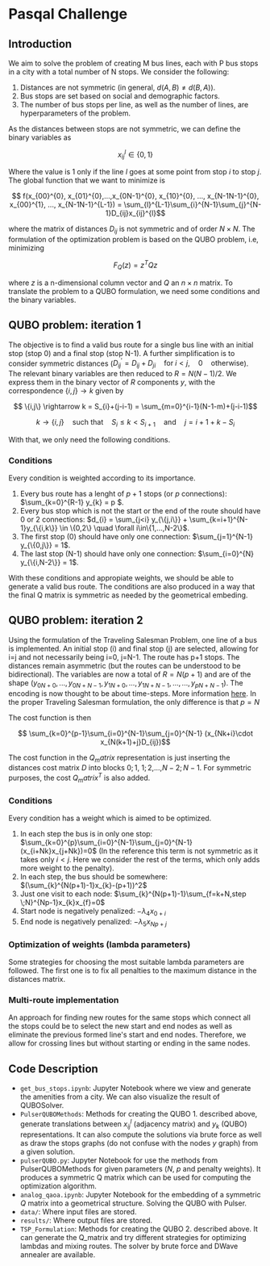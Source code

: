 # Pasqal Challenge

## Introduction
We aim to solve the problem of creating M bus lines, each with P bus stops in a city with a total number of N stops. We consider the following:

1. Distances are not symmetric (in general, $d(A,B) \neq d(B,A)$).
2. Bus stops are set based on social and demographic factors.
3. The number of bus stops per line, as well as the number of lines, are hyperparameters of the problem.

As the distances between stops are not symmetric, we can define the binary variables as

```math
    x_{ij}^{l} \in \{0,1\}
```

Where the value is 1 only if the line $l$ goes at some point from stop $i$ to stop $j$. The global function that we want to minimize is

```math
    f(x_{00}^{0}, x_{01}^{0},...,x_{0N-1}^{0}, x_{10}^{0}, ..., x_{N-1N-1}^{0}, x_{00}^{1}, ..., x_{N-1N-1}^{L-1}) = \sum_{l}^{L-1}\sum_{i}^{N-1}\sum_{j}^{N-1}D_{ij}x_{ij}^{l}
```

where the matrix of distances $D_{ij}$ is not symmetric and of order $N\times N$. The formulation of the optimization problem is based on the QUBO problem, i.e, minimizing

```math
F_Q(z) = z^TQz
```

where $z$ is a n-dimensional column vector and $Q$ an $n\times n$ matrix. To translate the problem to a QUBO formulation, we need some conditions and the binary variables.

## QUBO problem: iteration 1

The objective is to find a valid bus route for a single bus line with an initial stop (stop 0) and a final stop (stop N-1). A further simplification is to consider symmetric distances ($D_{ij}^{'} = D_{ij} + D_{ji} \quad \text{for} \; i<j, \quad 0 \quad \text{otherwise}$). The relevant binary variables are then reduced to $R=N(N-1)/2$. We express them in the binary vector of $R$ components $y$, with the correspondence $\{i,j\}\rightarrow k$ given by

```math
     \{i,j\} \rightarrow k = S_{i}+(j-i-1) = \sum_{m=0}^{i-1}(N-1-m)+(j-i-1)
```
```math
     k \rightarrow \{i,j\} \quad\text{such that} \quad S_{i}\leq k < S_{i+1} \quad \text{and} \quad j = i+1+k-S_i
```

With that, we only need the following conditions.

### Conditions
Every condition is weighted according to its importance.

1. Every bus route has a lenght of $p+1$ stops (or $p$ connections): $\sum_{k=0}^{R-1} y_{k} = p $.
2. Every bus stop which is not the start or the end of the route should have 0 or 2 connections: $d_{i} = \sum_{j<i} y_{\{j,i\}} + \sum_{k=i+1}^{N-1}y_{\{i,k\}} \in \{0,2\} \quad \forall i\in\{1,...,N-2\}$.
3. The first stop (0) should have only one connection: $\sum_{j=1}^{N-1} y_{\{0,j\}} = 1$.
4. The last stop (N-1) should have only one connection: $\sum_{i=0}^{N} y_{\{i,N-2\}} = 1$.

With these conditions and appropiate weights, we should be able to generate a valid bus route. The conditions are also produced in a way that the final Q matrix is symmetric as needed by the geometrical embeding.


## QUBO problem: iteration 2

Using the formulation of the Traveling Salesman Problem, one line of a bus is implemented. An initial stop (i) and final stop (j) are selected, allowing for i=j and not necessarily being i=0, j=N-1. The route has p+1 stops. The distances remain asymmetric (but the routes can be understood to be bidirectional). The variables are now a total of $R=N(p+1)$ and are of the shape $(y_{0N+0}, ..., y_{0N+N-1}, y_{1N+0},...,y_{1N+N-1},... ,..., y_{pN+N-1})$. The encoding is now thought to be about time-steps. More information [here](https://github.com/microsoft/qio-samples/blob/danielstocker-slc-ship-loading/samples/traveling-salesperson/traveling-salesperson.ipynb).  In the proper Traveling Salesman formulation, the only difference is that $p=N$

The cost function is then

```math
    \sum_{k=0}^{p-1}\sum_{i=0}^{N-1}\sum_{j=0}^{N-1} (x_{Nk+i}\cdot x_{N(k+1)+j}D_{ij})
```

The cost function in the $Q_matrix$ representation is just inserting the distances cost matrix $D$ into blocks $0;1$, $1;2$,...,$N-2;N-1$. For symmetric purposes, the cost $Q_matrix^{T}$ is also added.

### Conditions

Every condition has a weight which is aimed to be optimized.

1. In each step the bus is in only one stop: $\sum_{k=0}^{p}\sum_{i=0}^{N-1}\sum_{j=0}^{N-1}(x_{i+Nk}x_{j+Nk})=0$ (In the reference this term is not symmetric as it takes only $i<j$. Here we consider the rest of the terms, which only adds more weight to the penalty).
2. In each step, the bus should be somewhere: $(\sum_{k}^{N(p+1)-1}x_{k}-(p+1))^2$
3. Just one visit to each node: $\sum_{k}^{N(p+1)-1}\sum_{f=k+N,step \;N}^{Np-1}x_{k}x_{f}=0$
4. Start node is negatively penalized: $-\lambda_4 x_{0+i}$
5. End node is negatively penalized: $-\lambda_5 x_{Np+j}$

### Optimization of weights (lambda parameters)

Some strategies for choosing the most suitable lambda parameters are followed. The first one is to fix all penalties to the maximum distance in the distances matrix.

### Multi-route implementation

An approach for finding new routes for the same stops which connect all the stops could be to select the new start and end nodes as well as eliminate the previous formed line's start and end nodes. Therefore, we allow for crossing lines but without starting or ending in the same nodes.


## Code Description

- `get_bus_stops.ipynb`: Jupyter Notebook where we view and generate the amenities from a city. We can also visualize the result of QUBOSolver.
- `PulserQUBOMethods`: Methods for creating the QUBO 1. described above, generate translations between $x_{ij}^{l}$ (adjacency matrix) and $y_{k}$ (QUBO) representations. It can also compute the solutions via brute force as well as draw the stops graphs (do not confuse with the nodes $y$ graph) from a given solution.
- `pulserQUBO.py`: Jupyter Notebook for use the methods from PulserQUBOMethods for given parameters ($N$, $p$ and penalty weights). It produces a symmetric Q matrix which can be used for computing the optimization algorithm.
- `analog_qaoa.ipynb`: Jupyter Notebook for the embedding of a symmetric $Q$ matrix into a geometrical structure. Solving the QUBO with Pulser.
- `data/`: Where input files are stored.
- `results/`: Where output files are stored.
- `TSP_Formulation`: Methods for creating the QUBO 2. described above. It can generate the Q_matrix and try different strategies for optimizing lambdas and mixing routes. The solver by brute force and DWave annealer are available.
